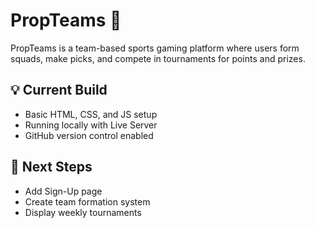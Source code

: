 # PropTeams 🏈  
PropTeams is a team-based sports gaming platform where users form squads, make picks, and compete in tournaments for points and prizes.  

## 💡 Current Build
- Basic HTML, CSS, and JS setup  
- Running locally with Live Server  
- GitHub version control enabled  

## 🚀 Next Steps
- Add Sign-Up page  
- Create team formation system  
- Display weekly tournaments  
